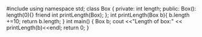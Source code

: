 #include<iostream>
using namespace std;
class Box {
    private:
    int length;
    public:
    Box(): length(0){}
    friend int printLength(Box);
};
int printLength(Box b){
    b.length +=10;
    return b.length;
}
int main()
{
    Box b;
    cout <<"Length of box:" << printLength(b)<<endl;
    return 0;
}
